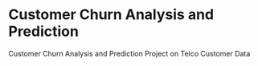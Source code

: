 # Customer Churn Analysis and Prediction
Customer Churn Analysis and Prediction Project on Telco Customer Data

